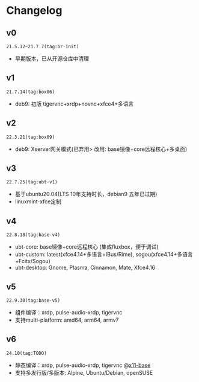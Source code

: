 # Changelog


## v0

`21.5.12~21.7.7(tag:br-init)`

- 早期版本，已从开源仓库中清理

## v1

`21.7.14(tag:box06)`

- deb9: 初版 tigervnc+xrdp+novnc+xfce4+多语言

## v2

`22.3.21(tag:box09)`

- deb9: Xserver网关模式(已弃用> 改用: base镜像+core远程核心+多桌面)

## v3

`22.7.25(tag:ubt-v1)`

- 基于ubuntu20.04(LTS 10年支持时长，debian9 五年已过期)
- linuxmint-xfce定制

## v4

`22.8.18(tag:base-v4)`

- ubt-core: base镜像+core远程核心 (集成fluxbox，便于调试)
- ubt-custom: latest(xfce4.14+多语言+IBus/Rime), sogou(xfce4.14+多语言+Fcitx/Sogou)
- ubt-desktop: Gnome, Plasma, Cinnamon, Mate, Xfce4.16

## v5

`22.9.30(tag:base-v5)`

- 组件编译：xrdp, pulse-audio-xrdp, tigervnc
- 支持multi-platform: amd64, arm64, armv7

## v6

`24.10(tag:TODO)`

- 静态编译：xrdp, pulse-audio-xrdp, tigervnc @[x11-base]()
- 支持多发行版/多版本: Alpine, Ubuntu/Debian, openSUSE

